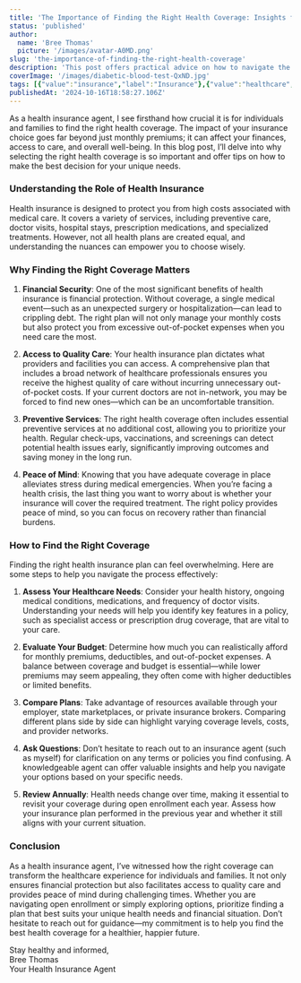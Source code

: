 ```yaml
---
title: 'The Importance of Finding the Right Health Coverage: Insights from a Health Insurance Agent'
status: 'published'
author:
  name: 'Bree Thomas'
  picture: '/images/avatar-A0MD.png'
slug: 'the-importance-of-finding-the-right-health-coverage'
description: 'This post offers practical advice on how to navigate the health insurance landscape, encouraging those in the market for health insurance to assess their needs, evaluate their budgets, compare plans, ask questions, and review their choices annually.'
coverImage: '/images/diabetic-blood-test-QxND.jpg'
tags: [{"value":"insurance","label":"Insurance"},{"value":"healthcare","label":"Healthcare"},{"value":"openEnrollment","label":"Open Enrollment"}]
publishedAt: '2024-10-16T18:58:27.106Z'
---
```


As a health insurance agent, I see firsthand how crucial it is for individuals and families to find the right health coverage. The impact of your insurance choice goes far beyond just monthly premiums; it can affect your finances, access to care, and overall well-being. In this blog post, I’ll delve into why selecting the right health coverage is so important and offer tips on how to make the best decision for your unique needs.

### Understanding the Role of Health Insurance

Health insurance is designed to protect you from high costs associated with medical care. It covers a variety of services, including preventive care, doctor visits, hospital stays, prescription medications, and specialized treatments. However, not all health plans are created equal, and understanding the nuances can empower you to choose wisely.

### Why Finding the Right Coverage Matters

1. **Financial Security**: One of the most significant benefits of health insurance is financial protection. Without coverage, a single medical event—such as an unexpected surgery or hospitalization—can lead to crippling debt. The right plan will not only manage your monthly costs but also protect you from excessive out-of-pocket expenses when you need care the most.

2. **Access to Quality Care**: Your health insurance plan dictates what providers and facilities you can access. A comprehensive plan that includes a broad network of healthcare professionals ensures you receive the highest quality of care without incurring unnecessary out-of-pocket costs. If your current doctors are not in-network, you may be forced to find new ones—which can be an uncomfortable transition.

3. **Preventive Services**: The right health coverage often includes essential preventive services at no additional cost, allowing you to prioritize your health. Regular check-ups, vaccinations, and screenings can detect potential health issues early, significantly improving outcomes and saving money in the long run.

4. **Peace of Mind**: Knowing that you have adequate coverage in place alleviates stress during medical emergencies. When you’re facing a health crisis, the last thing you want to worry about is whether your insurance will cover the required treatment. The right policy provides peace of mind, so you can focus on recovery rather than financial burdens.

### How to Find the Right Coverage

Finding the right health insurance plan can feel overwhelming. Here are some steps to help you navigate the process effectively:

1. **Assess Your Healthcare Needs**: Consider your health history, ongoing medical conditions, medications, and frequency of doctor visits. Understanding your needs will help you identify key features in a policy, such as specialist access or prescription drug coverage, that are vital to your care.

2. **Evaluate Your Budget**: Determine how much you can realistically afford for monthly premiums, deductibles, and out-of-pocket expenses. A balance between coverage and budget is essential—while lower premiums may seem appealing, they often come with higher deductibles or limited benefits.

3. **Compare Plans**: Take advantage of resources available through your employer, state marketplaces, or private insurance brokers. Comparing different plans side by side can highlight varying coverage levels, costs, and provider networks.

4. **Ask Questions**: Don’t hesitate to reach out to an insurance agent (such as myself) for clarification on any terms or policies you find confusing. A knowledgeable agent can offer valuable insights and help you navigate your options based on your specific needs.

5. **Review Annually**: Health needs change over time, making it essential to revisit your coverage during open enrollment each year. Assess how your insurance plan performed in the previous year and whether it still aligns with your current situation.

### Conclusion

As a health insurance agent, I’ve witnessed how the right coverage can transform the healthcare experience for individuals and families. It not only ensures financial protection but also facilitates access to quality care and provides peace of mind during challenging times. Whether you are navigating open enrollment or simply exploring options, prioritize finding a plan that best suits your unique health needs and financial situation. Don’t hesitate to reach out for guidance—my commitment is to help you find the best health coverage for a healthier, happier future.

Stay healthy and informed,\
Bree Thomas\
Your Health Insurance Agent